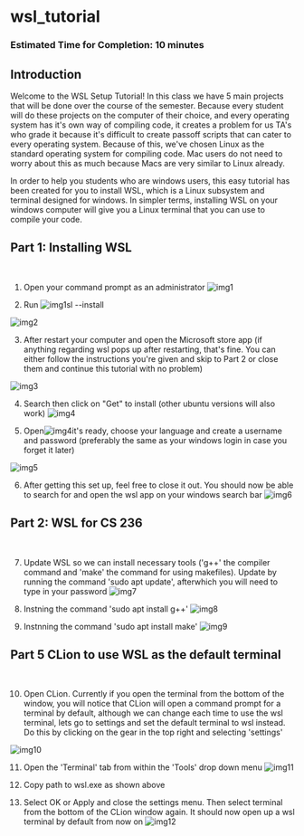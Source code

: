 # wsl_tutorial

### Estimated Time for Completion: 10 minutes

## Introduction
Welcome to the WSL Setup Tutorial! In this class we have 5 main projects that will be done over the course of the semester. Because every student will do these projects on the computer of their choice, and every operating system has it's own way of compiling code, it creates a problem for us TA's who grade it because it's difficult to create passoff scripts that can cater to every operating system. Because of this, we've chosen Linux as the standard operating system for compiling code. Mac users do not need to worry about this as much because Macs are very similar to Linux already.

In order to help you students who are windows users, this easy tutorial has been created for you to install WSL, which is a Linux subsystem and terminal designed for windows. In simpler terms, installing WSL on your windows computer will give you a Linux terminal that you can use to compile your code.

## Part 1: Installing WSL
<br>

1. Open your command prompt as an administrator
![img1](Guides/WSL_Tutorial/1.PNG)

2. Run ![img1](Guides/WSL_Tutorial/1.PNG)sl --install

![img2](Guides/WSL_Tutorial/2.PNG)

3. After restart your computer and open the Microsoft store app (if anything regarding wsl pops up after restarting, that's fine. You can either follow the instructions you're given and skip to Part 2 or close them and continue this tutorial with no problem)

![img3](Guides/WSL_Tutorial/3.PNG)

4. Search then click on "Get" to install (other ubuntu versions will also work)
![img4](Guides/WSL_Tutorial/4.PNG)

5. Open![img4](Guides/WSL_Tutorial/4.PNG)it's ready, choose your language and create a username and password (preferably the same as your windows login in case you forget it later)

![img5](Guides/WSL_Tutorial/5.PNG)

6. After getting this set up, feel free to close it out. You should now be able to search for and open the wsl app on your windows search bar
![img6](Guides/WSL_Tutorial/6.PNG)

## Part 2: WSL for CS 236
<br>

7. Update WSL so we can install necessary tools ('g++' the compiler command and 'make' the command for using makefiles). Update by running the command 'sudo apt update', afterwhich you will need to type in your password
![img7](Guides/WSL_Tutorial/7.PNG)

8. Instning the command 'sudo apt install g++'
![img8](Guides/WSL_Tutorial/8.PNG)

9. Instnning the command 'sudo apt install make'
![img9](Guides/WSL_Tutorial/9.PNG)

## Part 5 CLion to use WSL as the default terminal
<br>

10. Open CLion. Currently if you open the terminal from the bottom of the window, you will notice that CLion will open a command prompt for a terminal by default, although we can change each time to use the wsl terminal, lets go to settings and set the default terminal to wsl instead. Do this by clicking on the gear in the top right and selecting 'settings'

![img10](Guides/WSL_Tutorial/10.PNG)

11. Open the 'Terminal' tab from within the 'Tools' drop down menu
![img11](Guides/WSL_Tutorial/11.PNG)

12. Copy path to wsl.exe as shown above

13. Select OK or Apply and close the settings menu. Then select terminal from the bottom of the CLion window again. It should now open up a wsl terminal by default from now on
![img12](Guides/WSL_Tutorial/12.PNG)

